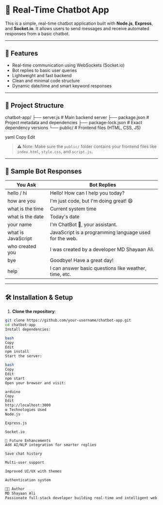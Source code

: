 # 💬 Real-Time Chatbot App

This is a simple, real-time chatbot application built with **Node.js**, **Express**, and **Socket.io**. It allows users to send messages and receive automated responses from a basic chatbot.

---

## 🚀 Features

- Real-time communication using WebSockets (Socket.io)
- Bot replies to basic user queries
- Lightweight and fast backend
- Clean and minimal code structure
- Dynamic date/time and smart keyword responses

---

## 📁 Project Structure

chatbot-app/
├── server.js # Main backend server
├── package.json # Project metadata and dependencies
├── package-lock.json # Exact dependency versions
└── public/ # Frontend files (HTML, CSS, JS)

yaml
Copy
Edit

> ⚠️ Note: Make sure the `public/` folder contains your frontend files like `index.html`, `style.css`, and `script.js`.

---

## 🧠 Sample Bot Responses

| You Ask                         | Bot Replies                                           |
|----------------------------------|--------------------------------------------------------|
| hello / hi                       | Hello! How can I help you today?                      |
| how are you                      | I'm just code, but I'm doing great! 😄                |
| what is the time                 | Current system time                                   |
| what is the date                 | Today's date                                          |
| your name                        | I'm ChatBot 🤖, your assistant.                       |
| what is JavaScript               | JavaScript is a programming language used for the web.|
| who created you                  | I was created by a developer MD Shayaan Ali.          |
| bye                              | Goodbye! Have a great day!                            |
| help                             | I can answer basic questions like weather, time, etc. |

---

## 🛠️ Installation & Setup

1. **Clone the repository**:
```bash
git clone https://github.com/your-username/chatbot-app.git
cd chatbot-app
Install dependencies:

bash
Copy
Edit
npm install
Start the server:

bash
Copy
Edit
npm start
Open your browser and visit:

arduino
Copy
Edit
http://localhost:3000
⚙️ Technologies Used
Node.js

Express.js

Socket.io

🔮 Future Enhancements
Add AI/NLP integration for smarter replies

Save chat history

Multi-user support

Improved UI/UX with themes

Authentication system

👨‍💻 Author
MD Shayaan Ali
Passionate full-stack developer building real-time and intelligent web apps.
